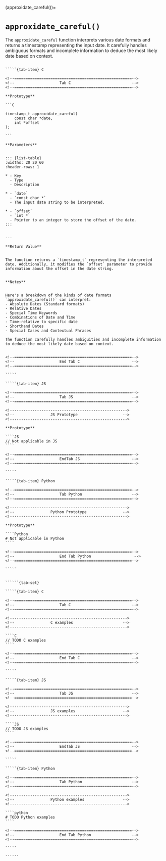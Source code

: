 <!-- ============================================================== -->
(approxidate_careful())=
# `approxidate_careful()`
<!-- ============================================================== -->


The `approxidate_careful` function interprets various date formats and returns a timestamp representing the input date. It carefully handles ambiguous formats and incomplete information to deduce the most likely date based on context.


<!------------------------------------------------------------>
<!--                    Prototypes                          -->
<!------------------------------------------------------------>

``````{tab-set}

`````{tab-item} C

<!--====================================================-->
<!--                    Tab C                           -->
<!--====================================================-->

**Prototype**

```C

timestamp_t approxidate_careful(
    const char *date,
    int *offset
);

```

**Parameters**


::: {list-table}
:widths: 20 20 60
:header-rows: 1

* - Key
  - Type
  - Description

* - `date`
  - `const char *`
  - The input date string to be interpreted.

* - `offset`
  - `int *`
  - Pointer to an integer to store the offset of the date.
:::


---

**Return Value**


The function returns a `timestamp_t` representing the interpreted date. Additionally, it modifies the `offset` parameter to provide information about the offset in the date string.


**Notes**


Here's a breakdown of the kinds of date formats `approxidate_careful()` can interpret:
- Absolute Dates (Standard formats)
- Relative Dates
- Special Time Keywords
- Combinations of Date and Time
- Time-relative to specific date
- Shorthand Dates
- Special Cases and Contextual Phrases

The function carefully handles ambiguities and incomplete information to deduce the most likely date based on context.


<!--====================================================-->
<!--                    End Tab C                       -->
<!--====================================================-->

`````

`````{tab-item} JS

<!--====================================================-->
<!--                    Tab JS                          -->
<!--====================================================-->

<!---------------------------------------------------->
<!--                JS Prototype                    -->
<!---------------------------------------------------->

**Prototype**

````JS
// Not applicable in JS
````

<!--====================================================-->
<!--                    EndTab JS                       -->
<!--====================================================-->

`````

`````{tab-item} Python

<!--====================================================-->
<!--                    Tab Python                      -->
<!--====================================================-->

<!---------------------------------------------------->
<!--                Python Prototype                -->
<!---------------------------------------------------->

**Prototype**

````Python
# Not applicable in Python
````

<!--====================================================-->
<!--                    End Tab Python                   -->
<!--====================================================-->

`````

``````

<!------------------------------------------------------------>
<!--                    Examples                            -->
<!------------------------------------------------------------>

```````{dropdown} Examples

``````{tab-set}

`````{tab-item} C

<!--====================================================-->
<!--                    Tab C                           -->
<!--====================================================-->

<!---------------------------------------------------->
<!--                C examples                      -->
<!---------------------------------------------------->

````C
// TODO C examples
````

<!--====================================================-->
<!--                    End Tab C                       -->
<!--====================================================-->

`````

`````{tab-item} JS

<!--====================================================-->
<!--                    Tab JS                          -->
<!--====================================================-->

<!---------------------------------------------------->
<!--                JS examples                     -->
<!---------------------------------------------------->

````JS
// TODO JS examples
````

<!--====================================================-->
<!--                    EndTab JS                       -->
<!--====================================================-->

`````

`````{tab-item} Python

<!--====================================================-->
<!--                    Tab Python                      -->
<!--====================================================-->

<!---------------------------------------------------->
<!--                Python examples                 -->
<!---------------------------------------------------->

````python
# TODO Python examples
````

<!--====================================================-->
<!--                    End Tab Python                  -->
<!--====================================================-->

`````

``````

```````

